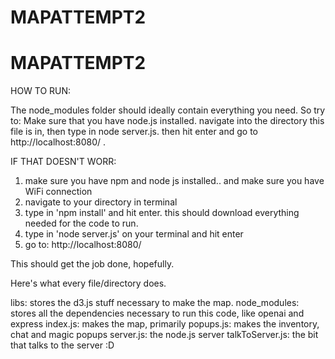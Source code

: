 # MAPATTEMPT2
 # MAPATTEMPT2
HOW TO RUN: 

The node_modules folder should ideally contain everything you need. So try to:
Make sure that you have node.js installed.
navigate into the directory this file is in, then type in node server.js.
then hit enter and go to http://localhost:8080/  . 

IF THAT DOESN'T WORR:

1) make sure you have npm and node js installed.. and make sure you have WiFi connection
2) navigate to your directory in terminal
3) type in 'npm install' and hit enter. this should download everything needed for the code to run. 
5) type in 'node server.js' on your terminal and hit enter
4) go to: http://localhost:8080/ 



This should get the job done, hopefully.

Here's what every file/directory does.

libs: stores the d3.js stuff necessary to make the map.
node_modules: stores all the dependencies necessary to run this code, like openai and express
index.js: makes the map, primarily
popups.js: makes the inventory, chat and magic popups
server.js: the node.js server
talkToServer.js: the bit that talks to the server :D


